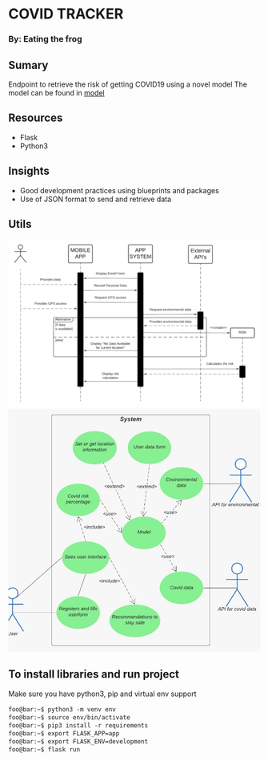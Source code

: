 # COVID TRACKER

### By: Eating the frog

## Sumary
Endpoint to retrieve the risk of getting COVID19 using a novel model
The model can be found in [model](https://github.com/morphisjustfun/NASA_CHALLENGE_UTILS)

## Resources
- Flask
- Python3

## Insights
- Good development practices using blueprints and packages
- Use of JSON format to send and retrieve data

## Utils

![Use case diagram](./sequence.png)
![Sequence diagram](./useCase.jpg)

## To install libraries and run project

Make sure you have python3, pip and virtual env support

```console
foo@bar:~$ python3 -m venv env
foo@bar:~$ source env/bin/activate
foo@bar:~$ pip3 install -r requirements
foo@bar:~$ export FLASK_APP=app
foo@bar:~$ export FLASK_ENV=development
foo@bar:~$ flask run
```

